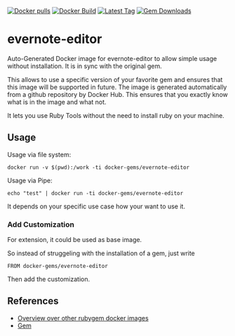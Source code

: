 [![Docker pulls](https://img.shields.io/docker/pulls/rubygem/evernote-editor.svg)](https://hub.docker.com/r/rubygem/evernote-editor/)
[![Docker Build](https://img.shields.io/docker/automated/rubygem/evernote-editor.svg)](https://hub.docker.com/r/rubygem/evernote-editor/)
[![Latest Tag](https://img.shields.io/github/tag/docker-rubygem/evernote-editor.svg)](https://hub.docker.com/r/rubygem/evernote-editor/)
[![Gem Downloads](https://img.shields.io/gem/dt/evernote-editor.svg)](https://rubygems.org/gems/evernote-editor/)
# evernote-editor

Auto-Generated Docker image for evernote-editor to allow simple usage without installation.
It is in sync with the original gem.

This allows to use a specific version of your favorite gem and ensures that this image will be supported in future.
The image is generated automatically from a github repository by Docker Hub.
This ensures that you exactly know what is in the image and what not.

It lets you use Ruby Tools without the need to install ruby on your machine.

## Usage

Usage via file system:

`docker run -v $(pwd):/work -ti docker-gems/evernote-editor`

Usage via Pipe:

`echo "test" | docker run -ti docker-gems/evernote-editor`

It depends on your specific use case how your want to use it.

### Add Customization

For extension, it could be used as base image.

So instead of struggeling with the installation of a gem, just write

`FROM docker-gems/evernote-editor`

Then add the customization.

## References

 - [Overview over other rubygem docker images](https://github.com/thinkbot/docker-rubygem)
 - [Gem](https://rubygems.org/gems/evernote-editor/)
